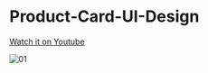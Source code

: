 # Product-Card-UI-Design

<a href="https://youtu.be/s6VN1BpPErU">Watch it on Youtube</a>

![01](https://user-images.githubusercontent.com/57999016/110331597-54e00b80-8045-11eb-95f4-3c02d8468036.png)

